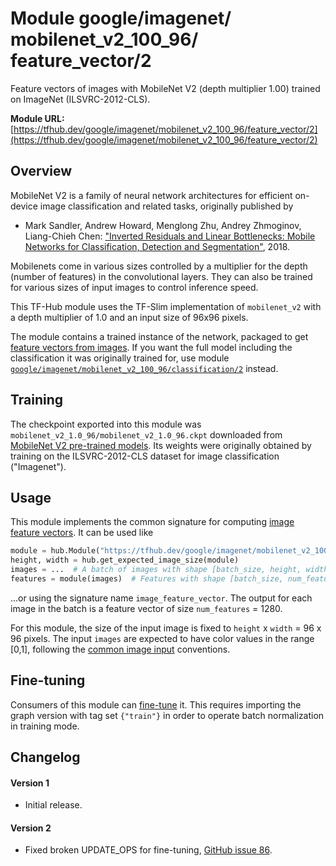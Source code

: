 # Module google/&zwnj;imagenet/&zwnj;mobilenet_v2_100_96/&zwnj;feature_vector/2
Feature vectors of images with MobileNet V2 (depth multiplier 1.00) trained on ImageNet (ILSVRC-2012-CLS).

<!-- dataset: ImageNet (ILSVRC-2012-CLS) -->
<!-- module-type: image-feature-vector -->
<!-- network-architecture: MobileNet V2 -->

**Module URL:** [https://tfhub.dev/google/imagenet/mobilenet_v2_100_96/feature_vector/2](https://tfhub.dev/google/imagenet/mobilenet_v2_100_96/feature_vector/2)

## Overview

MobileNet V2 is a family of neural network architectures for efficient
on-device image classification and related tasks, originally published by

  * Mark Sandler, Andrew Howard, Menglong Zhu, Andrey Zhmoginov,
    Liang-Chieh Chen: ["Inverted Residuals and Linear Bottlenecks:
    Mobile Networks for Classification, Detection and
    Segmentation"](https://arxiv.org/abs/1801.04381), 2018.

Mobilenets come in various sizes controlled by a multiplier for the
depth (number of features) in the convolutional layers. They can also be
trained for various sizes of input images to control inference speed.

This TF-Hub module uses the TF-Slim implementation of
`mobilenet_v2`
with a depth multiplier of 1.0 and an input size of
96x96 pixels.


The module contains a trained instance of the network, packaged to get
[feature vectors from images](../../../../../common_signatures/images.md#feature-vector).
If you want the full model including the classification it was originally
trained for, use module
[`google/imagenet/mobilenet_v2_100_96/classification/2`](../classification/2.md)
instead.


## Training

The checkpoint exported into this module was `mobilenet_v2_1.0_96/mobilenet_v2_1.0_96.ckpt` downloaded
from
[MobileNet V2 pre-trained models](https://github.com/tensorflow/models/blob/master/research/slim/nets/mobilenet/README.md).
Its weights were originally obtained by training on the ILSVRC-2012-CLS
dataset for image classification ("Imagenet").

## Usage

This module implements the common signature for computing
[image feature vectors](../../../../../common_signatures/images.md#feature-vector).
It can be used like

```python
module = hub.Module("https://tfhub.dev/google/imagenet/mobilenet_v2_100_96/feature_vector/2")
height, width = hub.get_expected_image_size(module)
images = ...  # A batch of images with shape [batch_size, height, width, 3].
features = module(images)  # Features with shape [batch_size, num_features].
```

...or using the signature name `image_feature_vector`. The output for each image
in the batch is a feature vector of size `num_features` = 1280.

For this module, the size of the input image is fixed to
`height` x `width` = 96 x 96 pixels.
The input `images` are expected to have color values in the range [0,1],
following the
[common image input](../../../../../common_signatures/images.md#input)
conventions.


## Fine-tuning

Consumers of this module can [fine-tune](../../../../../fine_tuning.md) it.
This requires importing the graph version with tag set `{"train"}`
in order to operate batch normalization in training mode.


## Changelog

#### Version 1

  * Initial release.

#### Version 2

  * Fixed broken UPDATE_OPS for fine-tuning,
    [GitHub issue 86](https://github.com/tensorflow/hub/issues/86).
